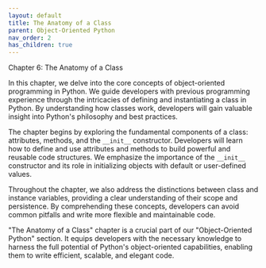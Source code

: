 ```yaml
---
layout: default
title: The Anatomy of a Class
parent: Object-Oriented Python
nav_order: 2
has_children: true
---
```

Chapter 6: The Anatomy of a Class

In this chapter, we delve into the core concepts of object-oriented programming in Python. We guide developers with previous programming experience through the intricacies of defining and instantiating a class in Python. By understanding how classes work, developers will gain valuable insight into Python's philosophy and best practices.

The chapter begins by exploring the fundamental components of a class: attributes, methods, and the `__init__` constructor. Developers will learn how to define and use attributes and methods to build powerful and reusable code structures. We emphasize the importance of the `__init__` constructor and its role in initializing objects with default or user-defined values.

Throughout the chapter, we also address the distinctions between class and instance variables, providing a clear understanding of their scope and persistence. By comprehending these concepts, developers can avoid common pitfalls and write more flexible and maintainable code.

"The Anatomy of a Class" chapter is a crucial part of our "Object-Oriented Python" section. It equips developers with the necessary knowledge to harness the full potential of Python's object-oriented capabilities, enabling them to write efficient, scalable, and elegant code.
